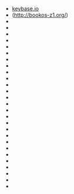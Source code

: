 
* [keybase.io](https://keybase.io/)
* (http://bookos-z1.org/)
* [](http://bookboon.com/)
* [](http://www.it-ebooks.info/)
* [](http://bookos.org/)
* [](http://booksc.org/)
* [](http://libgen.org/)
* [](http://www.en.bookfi.org)
* []()
* []()
* []()
* []()
* []()
* []()
* []()
* []()
* []()
* []()
* []()
* []()
* []()
* []()
* []()
* []()
* []()
* []()
* []()
* []()
* []()
